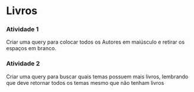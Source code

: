 # Livros

### Atividade 1
Criar uma query para colocar todos os Autores em maiúsculo e retirar os espaços em branco.



### Atividade 2
Criar uma query para buscar quais temas possuem mais livros, lembrando que deve retornar todos os temas mesmo que não tenham livros
